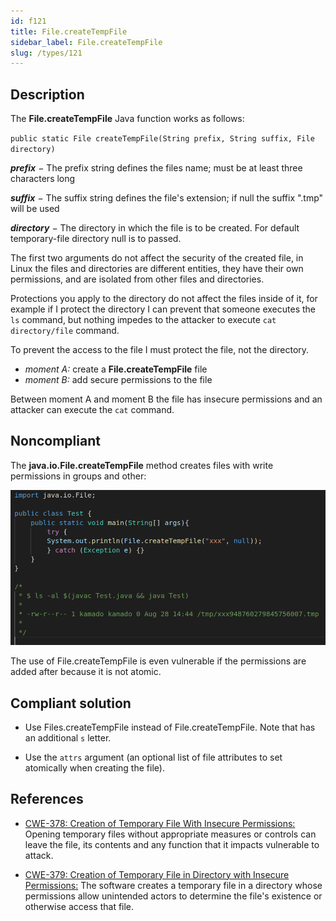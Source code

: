 ```yaml
---
id: f121
title: File.createTempFile
sidebar_label: File.createTempFile
slug: /types/121
---
```


## Description

The **File.createTempFile** Java function works as follows:

`public static File createTempFile(String prefix, String suffix, File directory)`

  ***prefix*** − The prefix string defines the files name;
  must be at least three characters long

  ***suffix*** − The suffix string defines the file's extension;
  if null the suffix ".tmp" will be used

  ***directory*** − The directory in which the file is to be created.
  For default temporary-file directory null is to passed.

The first two arguments do not affect the security of the created file,
in Linux the files and directories are different entities,
they have their own permissions,
and are isolated from other files and directories.

Protections you apply to the directory do not affect the files inside of it,
for example if I protect the directory
I can prevent that someone executes the `ls` command,
but nothing impedes to the attacker to execute `cat directory/file` command.

To prevent the access to the file I must protect the file, not the directory.

- *moment A:* create a **File.createTempFile** file
- *moment B:* add secure permissions to the file

Between moment A and moment B the file has insecure permissions
and an attacker can execute the `cat` command.

## Noncompliant

The **java.io.File.createTempFile** method creates files
with write permissions in groups and other:

![File Section](image121.png)

The use of File.createTempFile is even vulnerable
if the permissions are added after because it is not atomic.

## Compliant solution

- Use Files.createTempFile instead of File.createTempFile.
Note that has an additional `s` letter.

- Use the `attrs` argument (an optional list of file attributes
to set atomically when creating the file).

## References

- [CWE-378: Creation of Temporary File With Insecure Permissions:](https://cwe.mitre.org/data/definitions/378.html)
Opening temporary files without appropriate measures or controls can leave the file, its contents and any function that it impacts vulnerable to attack.

- [CWE-379: Creation of Temporary File in Directory with Insecure Permissions:](https://cwe.mitre.org/data/definitions/379.html)
The software creates a temporary file in a directory whose permissions allow unintended actors to determine the file's existence or otherwise access that file.
